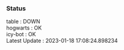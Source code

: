 ### Status


table : DOWN  
hogwarts : OK  
icy-bot : OK  
Latest Update : 2023-01-18 17:08:24.898234
